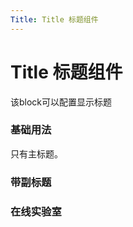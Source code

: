 ```yaml
---
Title: Title 标题组件
---
```

# Title 标题组件

该block可以配置显示标题

### 基础用法
只有主标题。
<ClientOnly>
<block-title-demo blockName="defaultTitle"/>
</ClientOnly>

### 带副标题
<ClientOnly>
<block-title-demo blockName="subTitle"/>
</ClientOnly>

### 在线实验室
<ClientOnly>
<ams-config name="title" type="block"/>
</ClientOnly>

